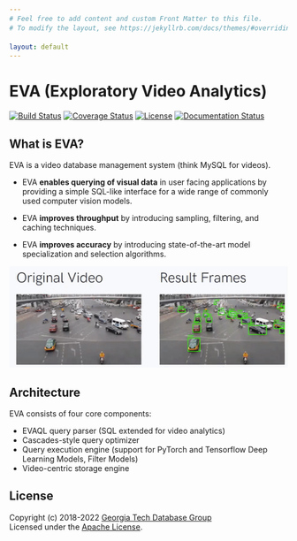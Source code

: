 ```yaml
---
# Feel free to add content and custom Front Matter to this file.
# To modify the layout, see https://jekyllrb.com/docs/themes/#overriding-theme-defaults

layout: default
---
```


# EVA (Exploratory Video Analytics)

[![Build Status](https://travis-ci.org/georgia-tech-db/eva.svg?branch=master)](https://travis-ci.com/georgia-tech-db/eva)
[![Coverage Status](https://coveralls.io/repos/github/georgia-tech-db/eva/badge.svg?branch=master)](https://coveralls.io/github/georgia-tech-db/eva?branch=master)
[![License](https://img.shields.io/badge/License-Apache%202.0-blue.svg)](https://opensource.org/licenses/Apache-2.0)
[![Documentation Status](https://readthedocs.org/projects/exvian/badge/?version=latest)](https://evagatech.readthedocs.io/en/latest/index.html) 

## What is EVA?

EVA is a video database management system (think MySQL for videos).

* EVA **enables querying of visual data** in user facing applications by providing a simple SQL-like interface for a wide range of commonly used computer vision models.

* EVA **improves throughput** by introducing sampling, filtering, and caching techniques.

* EVA **improves accuracy** by introducing state-of-the-art model specialization and selection algorithms.

![](Img/car.gif)

## Architecture

EVA consists of four core components:

* EVAQL query parser (SQL extended for video analytics)
* Cascades-style query optimizer
* Query execution engine (support for PyTorch and Tensorflow Deep Learning Models, Filter Models)
* Video-centric storage engine

## License
Copyright (c) 2018-2022 [Georgia Tech Database Group](http://db.cc.gatech.edu/)  
Licensed under the [Apache License](https://github.com/georgia-tech-db/eva/blob/website/LICENSE).
